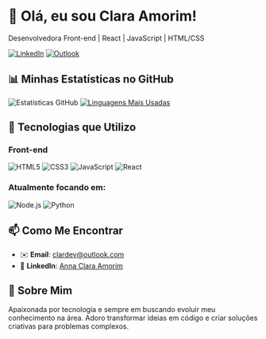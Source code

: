 # 👋 Olá, eu sou Clara Amorim! 

Desenvolvedora Front-end | React | JavaScript | HTML/CSS

[![LinkedIn](https://img.shields.io/badge/LinkedIn-0077B5?style=for-the-badge&logo=linkedin&logoColor=white)](https://www.linkedin.com/in/anna-clara-amorim/)
[![Outlook](https://img.shields.io/badge/Email-0078D4?style=for-the-badge&logo=microsoft-outlook&logoColor=white)](mailto:clardev@outlook.com)

## 📊 Minhas Estatísticas no GitHub

![Estatísticas GitHub](https://github-readme-stats.vercel.app/api?username=Astaphaanos&show_icons=true&theme=tokyonight&hide_title=true)
[![Linguagens Mais Usadas](https://github-readme-stats.vercel.app/api/top-langs/?username=Astaphaanos&layout=compact&theme=tokyonight)](https://github.com/Astaphaanos)

## 🚀 Tecnologias que Utilizo

### Front-end
![HTML5](https://img.shields.io/badge/HTML5-E34F26?style=for-the-badge&logo=html5&logoColor=white)
![CSS3](https://img.shields.io/badge/CSS3-1572B6?style=for-the-badge&logo=css3&logoColor=white)
![JavaScript](https://img.shields.io/badge/JavaScript-F7DF1E?style=for-the-badge&logo=javascript&logoColor=black)
![React](https://img.shields.io/badge/React-20232A?style=for-the-badge&logo=react&logoColor=61DAFB)

### Atualmente focando em: 
![Node.js](https://img.shields.io/badge/Node.js-43853D?style=for-the-badge&logo=node.js&logoColor=white)
![Python](https://img.shields.io/badge/Python-14354C?style=for-the-badge&logo=python&logoColor=white)

## 📫 Como Me Encontrar

- ✉️ **Email**: [clardev@outlook.com](mailto:clardev@outlook.com)
- 💼 **LinkedIn**: [Anna Clara Amorim](https://www.linkedin.com/in/anna-clara-amorim/)

## 🌟 Sobre Mim

Apaixonada por tecnologia e sempre em buscando evoluir meu conhecimento na área. Adoro transformar ideias em código e criar soluções criativas para problemas complexos.

